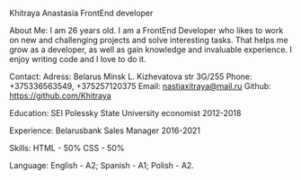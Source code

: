 Khitraya Anastasia
FrontEnd developer

About Me:
I am 26 years old. I am a FrontEnd Developer who likes to work on new and challenging projects
and solve interesting tasks. That helps me grow as a developer, as well as gain knowledge and invaluable experience. 
I enjoy writing code and I love to do it.

Contact:
Adress: Belarus Minsk L. Kizhevatova str 3G/255 
Phone: +375336563549, +375257120375
Email: nastiaxitraya@mail.ru
Github: https://github.com/Khitraya

Education: SEI Polessky State University
economist
2012-2018 

Experience: Belarusbank
Sales Manager
2016-2021

Skills:
HTML - 50%
CSS - 50%

Language:
English - A2;
Spanish - A1;
Polish - A2.
